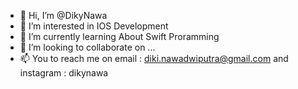 - 👋 Hi, I’m @DikyNawa
- 👀 I’m interested in IOS Development
- 🌱 I’m currently learning About Swift Proramming
- 💞️ I’m looking to collaborate on ...
- 📫 You to reach me on email : diki.nawadwiputra@gmail.com and instagram : dikynawa 

<!---
DikyNawa/DikyNawa is a ✨ special ✨ repository because its `README.md` (this file) appears on your GitHub profile.
You can click the Preview link to take a look at your changes.
--->
